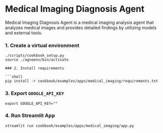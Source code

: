 # Medical Imaging Diagnosis Agent

Medical Imaging Diagnosis Agent is a medical imaging analysis agent that analyzes medical images and provides detailed findings by utilizing models and external tools.

### 1. Create a virtual environment

```shell
./scripts/cookbook_setup.py
source ./agnoenv/bin/activate

### 2. Install requirements

```shell
pip install -r cookbook/examples/apps/medical_imaging/requirements.txt
```

### 3. Export `GOOGLE_API_KEY`

```shell
export GOOGLE_API_KEY=""

```

### 4. Run Streamlit App

```shell
streamlit run cookbook/examples/apps/medical_imaging/app.py
```
